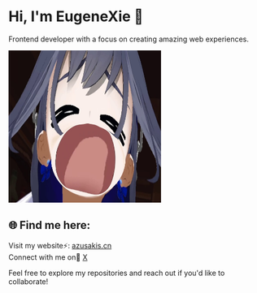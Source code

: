 # Hi, I'm EugeneXie 👋

Frontend developer with a focus on creating amazing web experiences.

<img src="https://github.com/EugeneXXXie/imagesBase/blob/969c32d8292ab68c7a0de69e4863fbce57364bd4/someStuff/maxresdefault.jpg" width="300" height="300">

## 🌐 Find me here:
Visit my website⚡: [azusakis.cn](http://azusakis.cn:11080/)  
Connect with me on💬 [X](https://x.com/W_Z_H666)

Feel free to explore my repositories and reach out if you'd like to collaborate!
